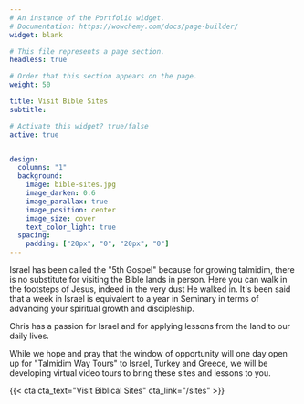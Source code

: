 ```yaml
---
# An instance of the Portfolio widget.
# Documentation: https://wowchemy.com/docs/page-builder/
widget: blank

# This file represents a page section.
headless: true

# Order that this section appears on the page.
weight: 50

title: Visit Bible Sites
subtitle:

# Activate this widget? true/false
active: true


design:
  columns: "1"
  background:
    image: bible-sites.jpg
    image_darken: 0.6
    image_parallax: true
    image_position: center
    image_size: cover
    text_color_light: true
  spacing:
    padding: ["20px", "0", "20px", "0"]
---
```


Israel has been called the "5th Gospel" because for growing talmidim, there is no substitute for visiting the Bible lands in person.  Here you can walk in the footsteps of Jesus, indeed in the very dust He walked in.  It's been said that a week in Israel is equivalent to a year in Seminary in terms of advancing your spiritual growth and discipleship.

Chris has a passion for Israel and for applying lessons from the land to our daily lives.   

While we hope and pray that the window of opportunity will one day open up for "Talmidim Way Tours" to Israel, Turkey and Greece, we will be developing virtual video tours to bring these sites and lessons to you.

{{< cta cta_text="Visit Biblical Sites" cta_link="/sites" >}}